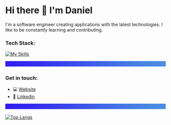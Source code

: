 # Hi there 👋 I'm Daniel

I'm a software engineer creating applications with the latest technologies. I like to be constantly learning and contributing.

### Tech Stack:
[![My Skills](https://skillicons.dev/icons?i=js,ts,html,css,redux,react,nestjs,git)](https://skillicons.dev)

 ![separator](./separator.png)

### Get in touch:
- 💻 [Website](https://www.darudev.com/portfolio)
- 💼 [Linkedin](https://www.linkedin.com/in/daniel-mendoza-developer)

 ![separator](./separator.png)

[![Top Langs](https://github-readme-stats.vercel.app/api/top-langs/?username=danieruone&exclude_repo=jumper-fox,jobs-api,&layout=compact)](https://github.com/danieruone/github-readme-stats)
